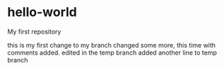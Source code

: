 # hello-world
My first repository

this is my first change to my branch
changed some more, this time with comments added.
edited in the temp branch
added another line to temp branch
